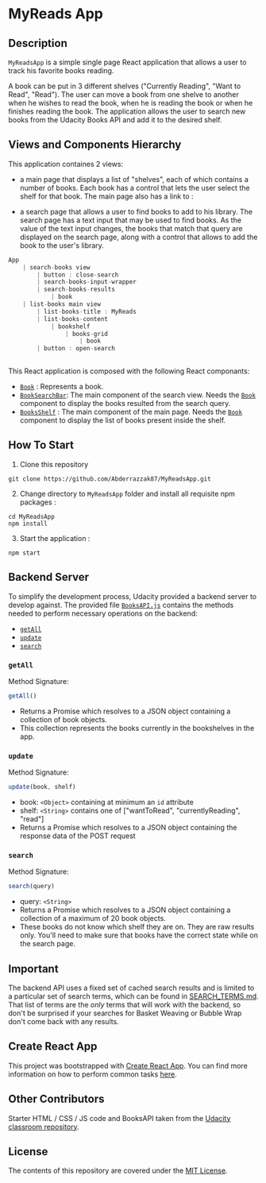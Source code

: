 # MyReads App

## Description
```MyReadsApp``` is a simple single page React application that allows a user to track his favorite books reading. 

A book can be put in 3 different shelves ("Currently Reading", "Want to Read", "Read"). The user can move a book from one shelve to another when he wishes to read the book, when he is reading the book or when he finishes reading the book. The application allows the user to search new books from the Udacity Books API and add it to the desired shelf.

## Views and Components Hierarchy 

This application containes 2 views: 
* a main page that displays a list of "shelves", each of which contains a number of books. Each book has a control that lets the user select the shelf for that book. The main page also has a link to :

* a search page that allows a user to find books to add to his library. The search page has a text input that may be used to find books. As the value of the text input changes, the books that match that query are displayed on the search page, along with a control that allows to add the book to the user's library.

```js
App
    | search-books view
        | button : close-search
        | search-books-input-wrapper 
        | search-books-results
            | book
    | list-books main view
        | list-books-title : MyReads 
        | list-books-content
            | bookshelf
                | books-grid
                    | book
        | button : open-search
        
```

This React application is composed with the following React componants:
* [`Book`](src/componants/Book.js) : Represents a book.
* [`BookSearchBar`](src/componants/BookSearchBar.js): The main component of the search view. Needs the [`Book`](src/componants/Book.js) component to display the books resulted from the search query.
* [`BooksShelf`](src/componants/BooksShelf.js) : The main component of the main page. Needs the [`Book`](src/componants/Book.js) component to display the list of books present inside the shelf.

## How To Start
1. Clone this repository
```
git clone https://github.com/Abderrazzak87/MyReadsApp.git
```
2. Change directory to ```MyReadsApp``` folder and install all requisite npm packages :
```
cd MyReadsApp
npm install
```

3. Start the application :
```
npm start
```


## Backend Server

To simplify the development process, Udacity provided a backend server to develop against. The provided file [`BooksAPI.js`](src/utils/BooksAPI.js) contains the methods needed to perform necessary operations on the backend:

* [`getAll`](#getall)
* [`update`](#update)
* [`search`](#search)

### `getAll`

Method Signature:

```js
getAll()
```

* Returns a Promise which resolves to a JSON object containing a collection of book objects.
* This collection represents the books currently in the bookshelves in the app.

### `update`

Method Signature:

```js
update(book, shelf)
```

* book: `<Object>` containing at minimum an `id` attribute
* shelf: `<String>` contains one of ["wantToRead", "currentlyReading", "read"]  
* Returns a Promise which resolves to a JSON object containing the response data of the POST request

### `search`

Method Signature:

```js
search(query)
```

* query: `<String>`
* Returns a Promise which resolves to a JSON object containing a collection of a maximum of 20 book objects.
* These books do not know which shelf they are on. They are raw results only. You'll need to make sure that books have the correct state while on the search page.

## Important
The backend API uses a fixed set of cached search results and is limited to a particular set of search terms, which can be found in [SEARCH_TERMS.md](SEARCH_TERMS.md). That list of terms are the _only_ terms that will work with the backend, so don't be surprised if your searches for Basket Weaving or Bubble Wrap don't come back with any results.

## Create React App

This project was bootstrapped with [Create React App](https://github.com/facebookincubator/create-react-app). You can find more information on how to perform common tasks [here](https://github.com/facebookincubator/create-react-app/blob/master/packages/react-scripts/template/README.md).

## Other Contributors

Starter HTML / CSS / JS code and BooksAPI taken from the [Udacity classroom repository](https://github.com/udacity/reactnd-project-myreads-starter).


## License

The contents of this repository are covered under the [MIT License](LICENSE).
